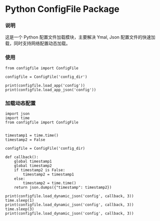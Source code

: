 Python ConfigFile Package
======

### 说明
这是一个 Python 配置文件加载模块，主要解决 Ymal, Json 配置文件的快速加载，同时支持网络配置动态加载。

### 使用
```
from configfile import ConfigFile

configfile = ConfigFile('config_dir')

print(configfile.load_app('config'))
print(configfile.load_app_json('config'))
```

### 加载动态配置
```
import json
import time
from configfile import ConfigFile


timestamp1 = time.time()
timestamp2 = False

configfile = ConfigFile('config_dir)

def callback():
    global timestamp1
    global timestamp2
    if timestamp2 is False:
        timestamp2 = timestamp1
    else:
        timestamp2 = time.time()
    return json.dumps({"timestamp": timestamp2})

print(configfile.load_dynamic_json('config', callback, 3))
time.sleep(1)
print(configfile.load_dynamic_json('config', callback, 3))
time.sleep(3)
print(configfile.load_dynamic_json('config', callback, 3))
```
